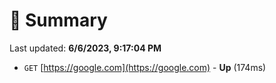 # 📖 Summary
Last updated: **6/6/2023, 9:17:04 PM**

- `GET` [https://google.com](https://google.com) - **Up** (174ms)
